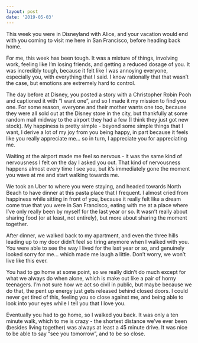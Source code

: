 ```yaml
---
layout: post
date: '2019-05-03'
---
```


This week you were in Disneyland with Alice, and your vacation would end with you coming to visit me here in San Francisco, before heading back home.

For me, this week has been tough. It was a mixture of things, involving work, feeling like I’m losing friends, and getting a reduced dosage of you. It was incredibly tough, because it felt like I was annoying everyone, especially you, with everything that I said. I know rationally that that wasn’t the case, but emotions are extremely hard to control.

The day before at Disney, you posted a story with a Christopher Robin Pooh and captioned it with “I want one”, and so I made it my mission to find you one. For some reason, everyone and their mother wants one too, because they were all sold out at the Disney store in the city, but thankfully at some random mall midway to the airport they had a few (I think they just got new stock). My happiness is pretty simple - beyond some simple things that I want, I derive a lot of my joy from you being happy, in part because it feels like you really appreciate me... so in turn, I appreciate you for appreciating me.

Waiting at the airport made me feel so nervous - it was the same kind of nervousness I felt on the day I asked you out. That kind of nervousness happens almost every time I see you, but it’s immediately gone the moment you wave at me and start walking towards me.

We took an Uber to where you were staying, and headed towards North Beach to have dinner at this pasta place that I frequent. I almost cried from happiness while sitting in front of you, because it really felt like a dream come true that you were in San Francisco, eating with me at a place where I’ve only really been by myself for the last year or so. It wasn’t really about sharing food (or at least, not entirely), but more about sharing the moment together. 

After dinner, we walked back to my apartment, and even the three hills leading up to my door didn’t feel so tiring anymore when I walked with you. You were able to see the way I lived for the last year or so, and genuinely looked sorry for me... which made me laugh a little. Don’t worry, we won’t live like this ever.

You had to go home at some point, so we really didn’t do much except for what we always do when alone, which is make out like a pair of horny teenagers. I’m not sure how we act so civil in public, but maybe because we do that, the pent up energy just gets released behind closed doors. I could never get tired of this, feeling you so close against me, and being able to look into your eyes while I tell you that I love you.

Eventually you had to go home, so I walked you back. It was only a ten minute walk, which to me is crazy - the shortest distance we’ve ever been (besides living together) was always at least a 45 minute drive. It was nice to be able to say “see you tomorrow”, and to be so close.